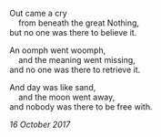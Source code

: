 Out came a cry\
&nbsp;&nbsp;&nbsp;&nbsp;from beneath the great Nothing,\
but no one was there to believe it.

An oomph went woomph,\
&nbsp;&nbsp;&nbsp;&nbsp;and the meaning went missing,\
and no one was there to retrieve it.

And day was like sand,\
&nbsp;&nbsp;&nbsp;&nbsp;and the moon went away,\
and nobody was there to be free with.

*16 October 2017*
